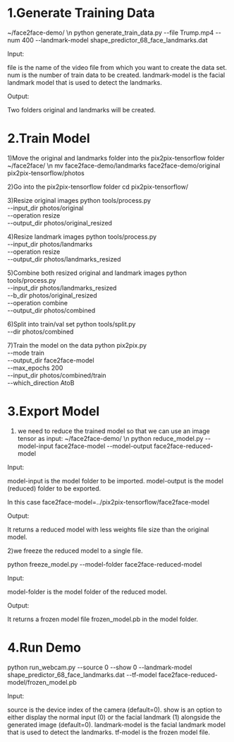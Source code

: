 # 1.Generate Training Data

~/face2face-demo/ \n
python generate_train_data.py --file Trump.mp4 --num 400 --landmark-model shape_predictor_68_face_landmarks.dat

Input:

file is the name of the video file from which you want to create the data set.
num is the number of train data to be created.
landmark-model is the facial landmark model that is used to detect the landmarks.

Output:

Two folders original and landmarks will be created.


# 2.Train Model


1)Move the original and landmarks folder into the pix2pix-tensorflow folder
~/face2face/ \n
mv face2face-demo/landmarks face2face-demo/original pix2pix-tensorflow/photos

2)Go into the pix2pix-tensorflow folder
cd pix2pix-tensorflow/

3)Resize original images
python tools/process.py \
  --input_dir photos/original \
  --operation resize \
  --output_dir photos/original_resized
  
4)Resize landmark images
python tools/process.py \
  --input_dir photos/landmarks \
  --operation resize \
  --output_dir photos/landmarks_resized
  
5)Combine both resized original and landmark images
python tools/process.py \
  --input_dir photos/landmarks_resized \
  --b_dir photos/original_resized \
  --operation combine \
  --output_dir photos/combined
  
6)Split into train/val set
python tools/split.py \
  --dir photos/combined
  
7)Train the model on the data
python pix2pix.py \
  --mode train \
  --output_dir face2face-model \
  --max_epochs 200 \
  --input_dir photos/combined/train \
  --which_direction AtoB
  
  
  
  
# 3.Export Model


1) we need to reduce the trained model so that we can use an image tensor as input:
~/face2face-demo/ \n
python reduce_model.py --model-input face2face-model --model-output face2face-reduced-model


Input:

model-input is the model folder to be imported.
model-output is the model (reduced) folder to be exported.

In this case face2face-model=../pix2pix-tensorflow/face2face-model

Output:

It returns a reduced model with less weights file size than the original model.

2)we freeze the reduced model to a single file.

python freeze_model.py --model-folder face2face-reduced-model

Input:

model-folder is the model folder of the reduced model.

Output:

It returns a frozen model file frozen_model.pb in the model folder.



# 4.Run Demo

python run_webcam.py --source 0 --show 0 --landmark-model shape_predictor_68_face_landmarks.dat --tf-model face2face-reduced-model/frozen_model.pb

Input:

source is the device index of the camera (default=0).
show is an option to either display the normal input (0) or the facial landmark (1) alongside the generated image (default=0).
landmark-model is the facial landmark model that is used to detect the landmarks.
tf-model is the frozen model file.
